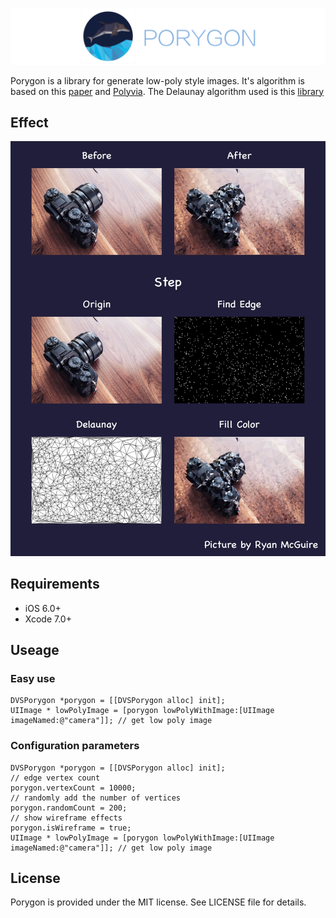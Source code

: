 <p align="center">

<img src="https://raw.githubusercontent.com/DevinShine/Porygon/master/Art/logo.png" alt="Porygon" title="Porygon" width="557"/>

</p>

Porygon is a library for generate low-poly style images. It's algorithm is based on this [paper](http://ieeexplore.ieee.org/document/7314186/) and  [Polyvia](https://github.com/Ovilia/Polyvia). The Delaunay algorithm used is this [library](https://github.com/eloraiby/delaunay)

## Effect
![](Art/effect.jpg)

## Requirements

* iOS 6.0+
* Xcode 7.0+

## Useage


### Easy use
``` objc
DVSPorygon *porygon = [[DVSPorygon alloc] init];
UIImage * lowPolyImage = [porygon lowPolyWithImage:[UIImage imageNamed:@"camera"]]; // get low poly image
```

### Configuration parameters

``` objc
DVSPorygon *porygon = [[DVSPorygon alloc] init];
// edge vertex count
porygon.vertexCount = 10000;
// randomly add the number of vertices
porygon.randomCount = 200;
// show wireframe effects
porygon.isWireframe = true;
UIImage * lowPolyImage = [porygon lowPolyWithImage:[UIImage imageNamed:@"camera"]]; // get low poly image
```

## License
Porygon is provided under the MIT license. See LICENSE file for details.

